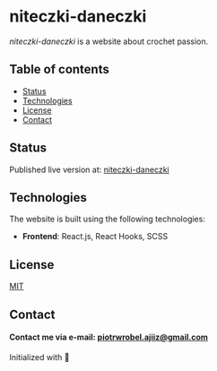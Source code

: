 # niteczki-daneczki
*niteczki-daneczki* is a website about crochet passion.

## Table of contents
* [Status](#status)
* [Technologies](#technologies)
* [License](#license)
* [Contact](#contact)

## Status
Published live version at: [niteczki-daneczki](https://niteczki-daneczki.netlify.app/)

## Technologies
The website is built using the following technologies:
* <b>Frontend</b>: React.js, React Hooks, SCSS

## License
[MIT](https://choosealicense.com/licenses/mit/)

## Contact
#### Contact me via e-mail: piotrwrobel.ajiiz@gmail.com

Initialized with 🖤
